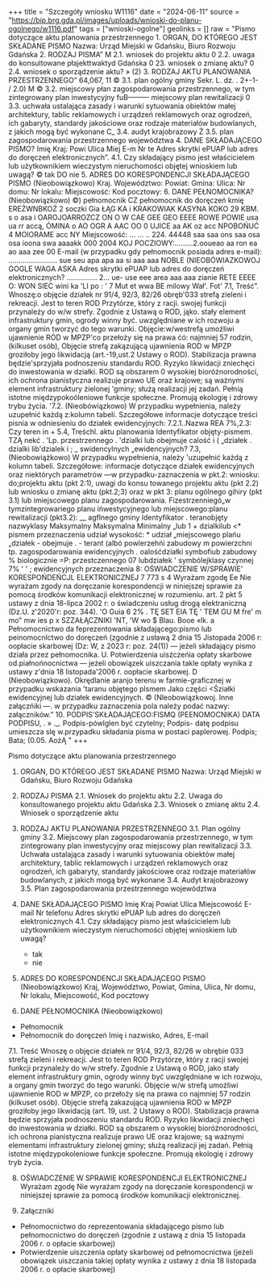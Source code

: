 +++
title = "Szczegóły wniosku W1116"
date = "2024-06-11"
source = "https://bip.brg.gda.pl/images/uploads/wnioski-do-planu-ogolnego/w1116.pdf"
tags = ["wnioski-ogolne"]
geolinks = []
raw = "Pismo dotyczące aktu planowania przestrzennego 1. ORGAN, DO KTÓREGO JEST SKŁADANE PISMO Nazwa: Urząd Miejski w Gdańsku, Biuro Rozwoju Gdańska 2. RODZAJ PISMA” M 2.1. wniosek do projektu aktu 0 2.2. uwaga do konsultowane płajekttwaktyd Gdańska 0 23. wniosek o zmianę aktu? 0 2.4. wniosek o sporządzenie aktu? » (2) 3. RODZAJ AKTU PLANOWANIA PRZESTRZENNEGO” 64,067, 11 © 3.1. plan ogólny gminy Sekr. L. dz. . 2+-1- / 2.0) M © 3.2. miejscowy płan zagospodarowania przestrzennego, w tym zintegrowany plan inwestycyjny fuB——— miejscowy plan rewitalizacji 0 3.3. uchwała ustalająca zasady i warunki sytuowania obiektów małej architektury, tablic reklamowych i urządzeń reklamowych oraz ogrodzeń, ich gabaryty, standardy jakościowe oraz rodzaje materiałów budowlanych, z jakich mogą być wykonane C_ 3.4. audyt krajobrazowy Ż 3.5. plan zagospodarowania przestrzennego województwa 4. DANE SKŁADAJĄCEGO PISMO? Imię Kraj: Powi Ulica Miej E-m Nr te Adres skrytki ePUAP lub adres do doręczeń elektronicznych”. 4.1. Czy składający pismo jest właścicielem lub użytkownikiem wieczystym nieruchomości objętej wnioskiem lub uwagą? © tak DO nie 5. ADRES DO KORESPONDENCJI SKŁADAJĄCEGO PISMO (Nieobowiązkowo) Kraj. Województwo: Powiat: Gmina: Ulica: Nr domu: Nr lokalu: Miejscowość: Kod pocztowy: 6. DANE PEŁNOMOCNIKA? (Nieobowiązkowo) ©) pełnomocnik CZ pełnomocnik do doręczeń kmię EREŻWNBKOŻ 2 soczki Gia ŁĄG KA i KRAKOWIAK KASYNA KOKO 29 KBM. s o asa i OAROJOARROZCZ ON O W CAE GEE GEO EEEE ROWE POWIE usa ua rr accą, ÓMINA o AO OGR A AAC OO 0 UJICE aa AK oz acc  NPOBOŃUĆ 4 MOIORAME acc NY Miejscowość: ... ... .. 224. 44448 saa saa ons saa osa osa ioona swa aaaakk 000 2004 KOJ POCZIOWY:.........2.ooueao aa ron ea ao aaa zee 00 E-mail (w przypadku gdy pełnomocnik posiada adres e-mail): ........................ sue seu apa apa aa si aaa aaa NOBLE (NIEOBÓWIAZKOWOJ GOGLE WAGA ASKA Adres skrytki ePUAP lub adres do doręczeń elektronicznych? ............... 2... ue- use eee area aaa aaa zianie RETE EEEE O: WON SIEC  wini ka 'LI po : ' 7 Mut et wwa BE milowy Wał'. Fot' 7.1, Treść”. Wnoszę:o objęcie działek nr 91/4, 92/3, 82/26 obręb'033 strefą zieleni i rekreacji. Jest to teren ROD Przytórze, który z racji. swojej funkcji przynależy do w/w strefy. Zgodnie z Ustawą o  ROD, jąko. stały element infrastruktury gmin, ogrody winny być. uwzględniane w ich rozwoju a organy  gmin tworzyć do tego warunki. Objęcie:w/westrefą umożliwi ujawnienie RÓD w MPZP'co przełoży się na  prawa ćó: najmniej 57 rodzin, (kilkuset osób), Objęcie strefą zakązującą ujawnienia ROD w MPZP  groziłoby jego likwidacją (art.-19,ust.2 Ustawy o ROD). Stabilizacja prawna będzie'sprzyjała podnoszeniu  standardu ROD. Ryzyko likwidacji zniechęci do inwestowania w działki.  ROD są obszarem 0 wysokiej bioróżnorodności, ich ochrona pianistyczna realizuje prawo UE oraz  krajowe; są ważnymi element infrastruktury żielonej 'gminy; służą realizacji jej zadań. Pełnią istotne  międzypokoóleniowe funkcje społeczne. Promują ekologię i zdrowy trybu życia.  '7.2. (Nieobówiązkowo) W przypadku wypełnienia, należy uzupełnić każdą z:kolumn tabeli.  Szczegółowe informacje dotyczące treści pisnia w odniesieniu do działek ewidencyjnych: 7.2.1..Nazwa REA 7%,2.3: Czy teren in + 5.4, Treśchl. aktu planowania  Identyfikator objęty-pismem. TZĄ nekć .  'Lp.  przestrzennego . 'dzialki lub obejmuje calość i (  „działek . dzialki lib'dzialek  i ; _ swidencylnych „ewidencyjnych? 7.3, (Nieobowiążkowo) W przypadku wypełnienia, należy 'uzupełnić każdą z kolumn tabeli. Szczegółowe: informacje dotyczące działek ewidencyjnych oraz niektórych parametrów —w przypadku-zaznaczenia w pkt.2: wniosku: do;projektu aktu (pkt 2:1), uwagi do konsu towanego projektu aktu (pkt 2.2) lub wniosku o zmianę aktu (pkt.2;3) oraz w pkt 3: planu ogólnego gihiry (pkt 3.1) lub imiejscowego planu zagospodarowania. Fizestrzenniegó„w tymzintegrowariego planu ińwestycyjnego lub miejscowego:planu rewitalizacji (pkt3.2): __  agflnego gminy ldentyfikator . teranobjęty   nazwyklasy Maksymalny Maksymalna Minimalny „lub 1 + dzialkilub <* pismem  przeznaczenia udział wysokość:  * udział „miejscowego plańu „działek  - obejmuje . - terant (albó powlerzehńi  zabudowy m  powierzchni  tp.  zagospodarowania  ewidencyjnych . oalośćdziałki   symbofiub  zabudowy % biologicznie =P:  przestczennego 07  lubdziałek ' symbólejklasy czynnej 7% ' ' ; ewidencyjnych  przeznaczenia 8: OŚWIADCZENIE W/SPRAWIE' KORESPOŃDEŃCJL ELEKTRONICZNEJ 7 773 s 4 Wyrażam zgodę Ee Nie wyrażam zgody na doręczanie korespondencji w niniejszej sprawie za pomocą środków komunikacji elektronicznej w rozumieniu. art. 2 pkt 5 ustawy z dnia 18-lipca 2002 r: o świadczeniu usług drogą elektraniczną (Dz.U. z'2020'r: poz. 344). 'O Guia 6 2% . TĘ SET EIA TĘ ' TEM GU M fre' m mo” mw ies p x SZZAŁĄCZNIKI 'NT, 'W wo $ Blau. Booe «lk. a Pełnomocnictwo da feprezentowania składającego:pismo lub peinomocnlctwo do doręczeń (zgodnie z usławą 2 dnia 15 Jistopada 2006 r: oopłacie skarbowej (Dz: W, z 2023 r: poz. 24(1)) — jeżeli składający pismo działa przez pełnomocnika.  U. Potwierdzenia uisżczeńia opłaty skarbowe od.piałnońnocnictwa — jeżeli obowiązek uiszczania takle opłaty wynika z ustawy z'dnia 18 listopada'2006 r. oopłacie skarbowej. D  (Nieobowiązkowo). Okrędlanie aranjo terenu w farmie-graficznej w przypadku wskazania 'taranu objętego plsmem Jako części <Śziałki ewidencyjnej lub działek ewidencyjnych. © (Nleobowiązkowoj. Inne załączńiki —. w przypadku zaznaczenia pola należy podać nazwy: załączników.” 10. PODPIS'SKŁADAJĄCEGO:FISMQ (PEENOMOCNIKA)  DATA PODPISU, . » ._.   Podpis-pówlglen być czytelny; Podpis- datę podpisu umieszcza slę w.przypadku składania pisma w postaci paplerowej. Podpis;   Bata; (0.05. AożĄ  "
+++

Pismo dotyczące aktu planowania przestrzennego

1. ORGAN, DO KTÓREGO JEST SKŁADANE PISMO
Nazwa: Urząd Miejski w Gdańsku, Biuro Rozwoju Gdańska

2. RODZAJ PISMA
2.1. Wniosek do projektu aktu
2.2. Uwaga do konsultowanego projektu aktu Gdańska
2.3. Wniosek o zmianę aktu
2.4. Wniosek o sporządzenie aktu

3. RODZAJ AKTU PLANOWANIA PRZESTRZENNEGO
3.1. Plan ogólny gminy
3.2. Miejscowy plan zagospodarowania przestrzennego, w tym zintegrowany plan inwestycyjny oraz miejscowy plan rewitalizacji
3.3. Uchwała ustalająca zasady i warunki sytuowania obiektów małej architektury, tablic reklamowych i urządzeń reklamowych oraz ogrodzeń, ich gabaryty, standardy jakościowe oraz rodzaje materiałów budowlanych, z jakich mogą być wykonane
3.4. Audyt krajobrazowy
3.5. Plan zagospodarowania przestrzennego województwa

4. DANE SKŁADAJĄCEGO PISMO
Imię
Kraj
Powiat
Ulica
Miejscowość
E-mail
Nr telefonu
Adres skrytki ePUAP lub adres do doręczeń elektronicznych
4.1. Czy składający pismo jest właścicielem lub użytkownikiem wieczystym nieruchomości objętej wnioskiem lub uwagą?
   - tak
   - nie

5. ADRES DO KORESPONDENCJI SKŁADAJĄCEGO PISMO
(Nieobowiązkowo)
Kraj, Województwo, Powiat, Gmina, Ulica, Nr domu, Nr lokalu, Miejscowość, Kod pocztowy

6. DANE PEŁNOMOCNIKA
(Nieobowiązkowo)
- Pełnomocnik
- Pełnomocnik do doręczeń
Imię i nazwisko, Adres, E-mail

7.1. Treść
Wnoszę o objęcie działek nr 91/4, 92/3, 82/26 w obrębie 033 strefą zieleni i rekreacji. Jest to teren ROD Przytórze, który z racji swojej funkcji przynależy do w/w strefy. Zgodnie z Ustawą o ROD, jako stały element infrastruktury gmin, ogrody winny być uwzględniane w ich rozwoju, a organy gmin tworzyć do tego warunki. Objęcie w/w strefą umożliwi ujawnienie ROD w MPZP, co przełoży się na prawa co najmniej 57 rodzin (kilkuset osób). Objęcie strefą zakazującą ujawnienia ROD w MPZP groziłoby jego likwidacją (art. 19, ust. 2 Ustawy o ROD). Stabilizacja prawna będzie sprzyjała podnoszeniu standardu ROD. Ryzyko likwidacji zniechęci do inwestowania w działki. ROD są obszarem o wysokiej bioróżnorodności, ich ochrona pianistyczna realizuje prawo UE oraz krajowe; są ważnymi elementami infrastruktury zielonej gminy; służą realizacji jej zadań. Pełnią istotne międzypokoleniowe funkcje społeczne. Promują ekologię i zdrowy tryb życia. 

8. OŚWIADCZENIE W SPRAWIE KORESPONDENCJI ELEKTRONICZNEJ
Wyrażam zgodę
Nie wyrażam zgody
na doręczanie korespondencji w niniejszej sprawie za pomocą środków komunikacji elektronicznej.

9. Załączniki
- Pełnomocnictwo do reprezentowania składającego pismo lub pełnomocnictwo do doręczeń (zgodnie z ustawą z dnia 15 listopada 2006 r. o opłacie skarbowej)
- Potwierdzenie uiszczenia opłaty skarbowej od pełnomocnictwa (jeżeli obowiązek uiszczania takiej opłaty wynika z ustawy z dnia 18 listopada 2006 r. o opłacie skarbowej)


